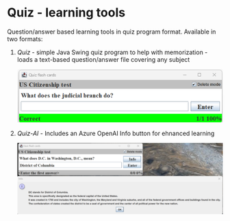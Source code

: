 # Quiz - learning tools 

Question/answer based learning tools in quiz program format. Available in two formats:

1. _Quiz_ - simple Java Swing quiz program to help with memorization - loads a text-based question/answer file covering any subject

   ![](./img/quiz2023-06-13.png)

2. _Quiz-AI_ - Includes an Azure OpenAI Info button for ehnanced learning

   ![](./img/quiz-AI-2023-06-13.png)